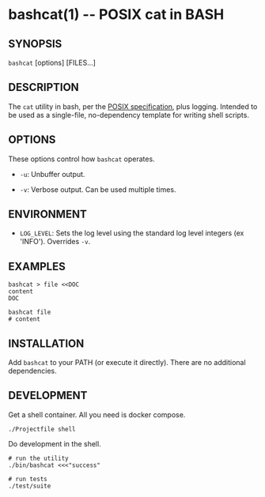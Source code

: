 bashcat(1) -- POSIX cat in BASH
================================================================

## SYNOPSIS

`bashcat` [options] [FILES...]

## DESCRIPTION

The `cat` utility in bash, per the [POSIX specification](http://pubs.opengroup.org/onlinepubs/000095399/utilities/cat.html), plus logging. Intended to be used as a single-file, no-dependency template for writing shell scripts.


## OPTIONS

These options control how `bashcat` operates.

* `-u`:
  Unbuffer output.

* `-v`:
  Verbose output. Can be used multiple times.

## ENVIRONMENT

* `LOG_LEVEL`:
  Sets the log level using the standard log level integers (ex 'INFO'). Overrides `-v`.

## EXAMPLES

```shell
bashcat > file <<DOC
content
DOC

bashcat file
# content
```

## INSTALLATION

Add `bashcat` to your PATH (or execute it directly). There are no additional dependencies.

## DEVELOPMENT

Get a shell container. All you need is docker compose.

```shell
./Projectfile shell
```

Do development in the shell.

```shell
# run the utility
./bin/bashcat <<<"success"

# run tests
./test/suite
```
